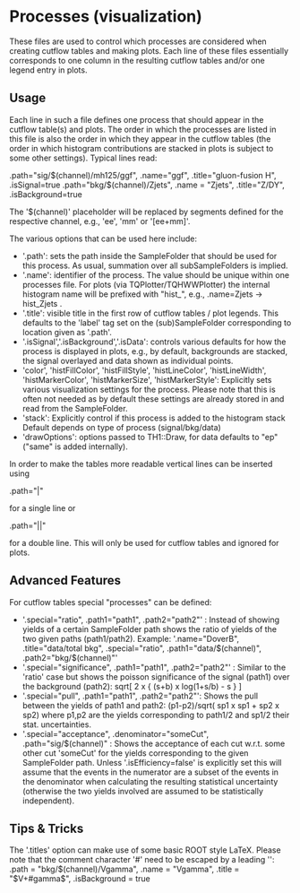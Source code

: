 Processes (visualization)
=========================

These files are used to control which processes are considered when creating
cutflow tables and making plots. Each line of these files essentially 
corresponds to one column in the resulting cutflow tables and/or one legend
entry in plots.

Usage
--------------------

Each line in such a file defines one process that should appear in the cutflow
table(s) and plots. The order in which the processes are listed in this file
is also the order in which they appear in the cutflow tables (the order in 
which histogram contributions are stacked in plots is subject to some other
settings). Typical lines read:

.path="sig/$(channel)/mh125/ggf", .name="ggf", .title="gluon-fusion H", .isSignal=true
.path="bkg/$(channel)/Zjets", .name = "Zjets", .title="Z/DY", .isBackground=true

The '$(channel)' placeholder will be replaced by segments defined for the 
respective channel, e.g., 'ee', 'mm' or '\[ee+mm\]'.

The various options that can be used here include:
* '.path': sets the path inside the SampleFolder that should be used for this
    process. As usual, summation over all subSampleFolders is implied.
* '.name': identifier of the process. The value should be unique within one 
    processes file. For plots (via TQPlotter/TQHWWPlotter) the internal histogram
    name will be prefixed with "hist\_", e.g., .name=Zjets -> hist\_Zjets .
* '.title': visible title in the first row of cutflow tables / plot legends.
    This defaults to the 'label' tag set on the (sub)SampleFolder corresponding
    to location given as '.path'.
* '.isSignal','.isBackground','.isData': controls various defaults for how the 
    process is displayed in plots, e.g., by default, backgrounds are stacked,
    the signal overlayed and data shown as individual points.
* 'color', 'histFillColor', 'histFillStyle', 'histLineColor', 'histLineWidth', 
    'histMarkerColor', 'histMarkerSize', 'histMarkerStyle': Explicitly sets various
    visualization settings for the process. Please note that this is often not
    needed as by default these settings are already stored in and read from the 
    SampleFolder.
* 'stack': Explicitly control if this process is added to the histogram stack
    Default depends on type of process (signal/bkg/data)
* 'drawOptions': options passed to TH1::Draw, for data defaults to "ep" ("same"
    is added internally). 

In order to make the tables more readable vertical lines can be inserted 
using

.path="|"

for a single line or 

.path="||"

for a double line. This will only be used for cutflow tables and ignored for
plots.

Advanced Features
--------------------

For cutflow tables special "processes" can be defined:
* '.special="ratio", .path1="path1", .path2="path2"' :
    Instead of showing yields of a certain SampleFolder path shows the ratio of
    yields of the two given paths (path1/path2). Example:
    '.name="DoverB", .title="data/total bkg", .special="ratio", .path1="data/$(channel)", .path2="bkg/$(channel)"'
* '.special="significance", .path1="path1", .path2="path2"' :
    Similar to the 'ratio' case  but shows the poisson significance of the 
    signal (path1) over the background (path2):
    sqrt\[ 2 x { (s+b) x log(1+s/b) - s  } \]
* '.special="pull", .path1="path1", .path2="path2"':
    Shows the pull between the yields of path1 and path2:
    (p1-p2)/sqrt( sp1 x sp1 + sp2 x sp2)
    where p1,p2 are the yields corresponding to path1/2 and sp1/2 their stat.
    uncertainties.
* '.special="acceptance", .denominator="someCut", .path="sig/$(channel)" :
    Shows the acceptance of each cut w.r.t. some other cut 'someCut' for the
    yields corresponding to the given SampleFolder path. Unless 
    '.isEfficiency=false' is explicitly set this will assume that the events
    in the numerator are a subset of the events in the denominator when 
    calculating the resulting statistical uncertainty (otherwise the two yields
    involved are assumed to be statistically independent).
    



Tips & Tricks
--------------------

The '.titles' option can make use of some basic ROOT style LaTeX. Please note
that the comment character '#' need to be escaped by a leading '\':
.path = "bkg/$(channel)/Vgamma", .name = "Vgamma", .title = "$V+\#gamma$", .isBackground = true


